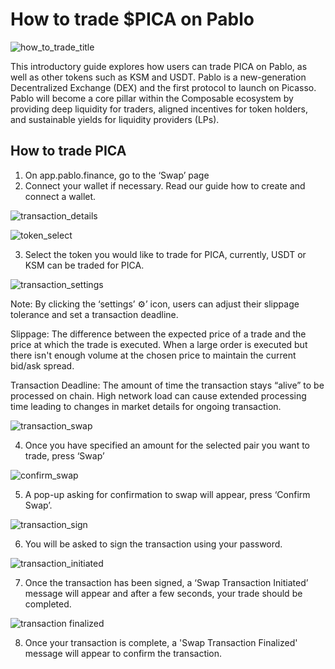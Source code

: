 # How to trade $PICA on Pablo

![how_to_trade_title](./images-trade-on-pablo/how-to-trade-title.jpg)

This introductory guide explores how users can trade PICA on Pablo, as well as other tokens such as KSM and USDT. 
Pablo is a new-generation Decentralized Exchange (DEX) and the first protocol to launch on Picasso. 
Pablo will become a core pillar within the Composable ecosystem by providing deep liquidity for traders, 
aligned incentives for token holders, and sustainable yields for liquidity providers (LPs).

## How to trade PICA
1. On app.pablo.finance, go to the ‘Swap’ page
2. Connect your wallet if necessary. Read our guide how to create and connect a wallet.

![transaction_details](./images-trade-on-pablo/transaction-details.jpg)

![token_select](./images-trade-on-pablo/token-select.png)

3. Select the token you would like to trade for PICA, currently, USDT or KSM can be traded for PICA.

![transaction_settings](./images-trade-on-pablo/transaction-settings.png)

Note: By clicking the ‘settings’ ⚙️’ icon, users can adjust their slippage tolerance and set a transaction deadline.

Slippage: The difference between the expected price of a trade and the price at which the trade is executed. 
When a large order is executed but there isn't enough volume at the chosen price to maintain the current bid/ask spread.

Transaction Deadline: The amount of time the transaction stays “alive” to be processed on chain. 
High network load can cause extended processing time leading to changes in market details for ongoing transaction.

![transaction_swap](./images-trade-on-pablo/transaction-swap.png)

4. Once you have specified an amount for the selected pair you want to trade, press ‘Swap’

![confirm_swap](./images-trade-on-pablo/confirm-swap.png)

5. A pop-up asking for confirmation to swap will appear, press ‘Confirm Swap’.

![transaction_sign](./images-trade-on-pablo/transaction-sign.jpg)

6. You will be asked to sign the transaction using your password.

![transaction_initiated](./images-trade-on-pablo/transaction-initiated.png)

7. Once the transaction has been signed, a ‘Swap Transaction Initiated’ message will appear and after a few seconds, 
    your trade should be completed.

![transaction finalized](./images-trade-on-pablo/transaction-finalized.png)

8. Once your transaction is complete, a 'Swap Transaction Finalized' message will appear to confirm the transaction.
